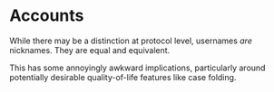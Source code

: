 # Accounts
While there may be a distinction at protocol level, usernames *are* nicknames.
They are equal and equivalent.

This has some annoyingly awkward implications, particularly around potentially desirable quality-of-life features like case folding.

